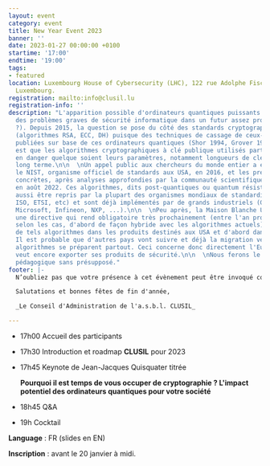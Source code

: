 ```yaml
---
layout: event
category: event
title: New Year Event 2023
banner: ''
date: 2023-01-27 00:00:00 +0100
startime: '17:00'
endtime: '19:00'
tags:
- featured
location: Luxembourg House of Cybersecurity (LHC), 122 rue Adolphe Fischer, L-1521
  Luxembourg.
registration: mailto:info@clusil.lu
registration-info: ''
description: "L'apparition possible d'ordinateurs quantiques puissants pourrait poser
  des problèmes graves de sécurité informatique dans un futur assez proche (> 2030
  ?). Depuis 2015, la question se pose du côté des standards cryptographiques en usage
  (algorithmes RSA, ECC, DH) puisque des techniques de cassage de ceux-ci ont été
  publiées sur base de ces ordinateurs quantiques (Shor 1994, Grover 1996, ...). L'impact
  est que les algorithmes cryptographiques à clé publique utilisés partout seraient
  en danger quelque soient leurs paramètres, notamment longueurs de clé secrète, à
  long terme.\n\n  \nUn appel public aux chercheurs du monde entier a été lancé par
  le NIST, organisme officiel de standards aux USA, en 2016, et les premières propositions
  concrètes, après analyses approfondies par la communauté scientifique, ont été approuvées
  en août 2022. Ces algorithmes, dits post-quantiques ou quantum résistants, vont
  aussi être repris par la plupart des organismes mondiaux de standardisation (IETF,
  ISO, ETSI, etc) et sont déjà implémentés par de grands industriels (Google, Amazon,
  Microsoft, Infineon, NXP, ...).\n\n  \nPeu après, la Maison Blanche USA a publié
  une directive qui rend obligatoire très prochainement (entre l'an prochain et 2030
  selon les cas, d'abord de façon hybride avec les algorithmes actuels) l'utilisation
  de tels algorithmes dans les produits destinés aux USA et d'abord dans son administration.
  Il est probable que d'autres pays vont suivre et déjà la migration vers ces nouveaux
  algorithmes se préparent partout. Ceci concerne donc directement l'Europe si elle
  veut encore exporter ses produits de sécurité.\n\n  \nNous ferons le point de façon
  pédagogique sans présupposé."
footer: |-
  N’oubliez pas que votre présence à cet évènement peut être invoqué comme CPE de vos certifications ISC2, ISACA et autres.

  Salutations et bonnes fêtes de fin d'année,

  _Le Conseil d'Administration de l'a.s.b.l. CLUSIL_

---
```

* 17h00 Accueil des participants
* 17h30 Introduction et roadmap **CLUSIL** pour 2023
* 17h45 Keynote de Jean-Jacques Quisquater titrée 

  **Pourquoi il est temps de vous occuper de cryptographie ? L'impact potentiel des ordinateurs quantiques pour votre société**
* 18h45 Q&A
* 19h Cocktail

**Language** : FR (slides en EN)

**Inscription** : avant le 20 janvier à midi.
